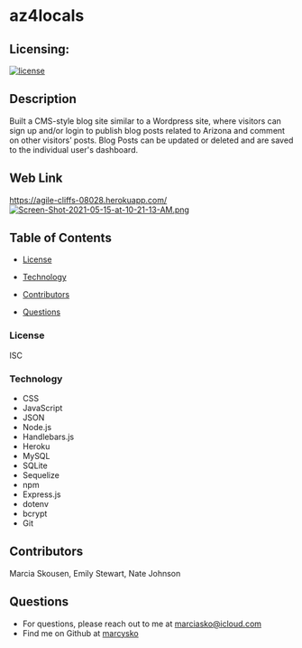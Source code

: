 # az4locals

## Licensing:
  [![license](https://img.shields.io/badge/license-ISC-yellow)](https://shields.io)

## Description

Built a CMS-style blog site similar to a Wordpress site, where visitors can sign up and/or login to publish blog posts related to Arizona and comment on other visitors’ posts. Blog Posts can be updated or deleted and are saved to the individual user's dashboard. 


 
## Web Link
https://agile-cliffs-08028.herokuapp.com/
[![Screen-Shot-2021-05-15-at-10-21-13-AM.png](https://i.postimg.cc/3NTg70bb/Screen-Shot-2021-05-15-at-10-21-13-AM.png)](https://postimg.cc/G8XBxtRk)







## Table of Contents
 
  * [License](#License)
  
  * [Technology](#Technology)

  *  [Contributors](#Contributors) 
  
  * [Questions](#Questions)
 




### License
ISC
### Technology

- CSS
- JavaScript
- JSON
- Node.js 
- Handlebars.js
- Heroku
- MySQL 
- SQLite
- Sequelize
- npm
- Express.js 
- dotenv
- bcrypt
- Git


## Contributors
Marcia Skousen, Emily Stewart, Nate Johnson

## Questions
* For questions, please reach out to me at marciasko@icloud.com
* Find me on Github at [marcysko](http://github.com/marcysko)
